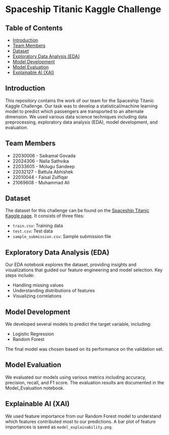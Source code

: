 # Spaceship Titanic Kaggle Challenge

## Table of Contents
- [Introduction](#introduction)
- [Team Members](#team-members)
- [Dataset](#dataset)
- [Exploratory Data Analysis (EDA)](#exploratory-data-analysis-eda)
- [Model Development](#model-development)
- [Model Evaluation](#model-evaluation)
- [Explainable AI (XAI)](#explainable-ai-xai)

## Introduction
This repository contains the work of our team for the Spaceship Titanic Kaggle Challenge. Our task was to develop a statistical/machine learning model to predict which passengers are transported to an alternate dimension. We used various data science techniques including data preprocessing, exploratory data analysis (EDA), model development, and evaluation.

## Team Members
- 22030006 - Saikamal Govada
- 22024306 - Nalla Sathvika
- 22033605 - Molugu Sandeep
- 22032127 - Battula Abhishek
- 22010044 - Faisal Zulfiqar
- 21069608 - Muhammad Ali

## Dataset
The dataset for this challenge can be found on the [Spaceship Titanic Kaggle page](https://www.kaggle.com/competitions/spaceship-titanic/data). It consists of three files:
- `train.csv`: Training data
- `test.csv`: Test data
- `sample_submission.csv`: Sample submission file

## Exploratory Data Analysis (EDA)
Our EDA notebook explores the dataset, providing insights and visualizations that guided our feature engineering and model selection. Key steps include:
- Handling missing values
- Understanding distributions of features
- Visualizing correlations

## Model Development
We developed several models to predict the target variable, including:
- Logistic Regression
- Random Forest

The final model was chosen based on its performance on the validation set.

## Model Evaluation
We evaluated our models using various metrics including accuracy, precision, recall, and F1 score. The evaluation results are documented in the Model_Evaluation notebook.

## Explainable AI (XAI)
We used feature importance from our Random Forest model to understand which features contributed most to our predictions. A bar plot of feature importances is saved as `model_explainability.png`.
